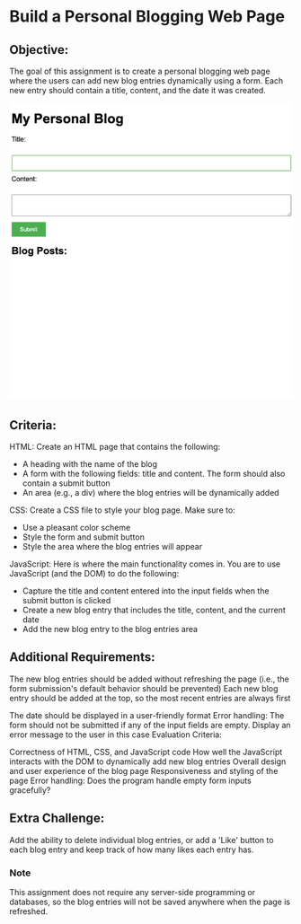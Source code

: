 # Build a Personal Blogging Web Page

## Objective: 
The goal of this assignment is to create a personal blogging web page where the users can add new blog entries dynamically using a form. Each new entry should contain a title, content, and the date it was created.

![app demo](./assets/blog.gif)

## Criteria:

HTML: Create an HTML page that contains the following:

- A heading with the name of the blog
- A form with the following fields: title and content. The form should also contain a submit button
- An area (e.g., a div) where the blog entries will be dynamically added

CSS: Create a CSS file to style your blog page. Make sure to:

- Use a pleasant color scheme
- Style the form and submit button
- Style the area where the blog entries will appear

JavaScript: Here is where the main functionality comes in. You are to use JavaScript (and the DOM) to do the following:

- Capture the title and content entered into the input fields when the submit button is clicked
- Create a new blog entry that includes the title, content, and the current date
- Add the new blog entry to the blog entries area

## Additional Requirements:

The new blog entries should be added without refreshing the page (i.e., the form submission's default behavior should be prevented)
Each new blog entry should be added at the top, so the most recent entries are always first

The date should be displayed in a user-friendly format
Error handling: The form should not be submitted if any of the input fields are empty. Display an error message to the user in this case
Evaluation Criteria:

Correctness of HTML, CSS, and JavaScript code
How well the JavaScript interacts with the DOM to dynamically add new blog entries
Overall design and user experience of the blog page
Responsiveness and styling of the page
Error handling: Does the program handle empty form inputs gracefully?

## Extra Challenge:
Add the ability to delete individual blog entries, or add a 'Like' button to each blog entry and keep track of how many likes each entry has.

### Note
This assignment does not require any server-side programming or databases, so the blog entries will not be saved anywhere when the page is refreshed. 

